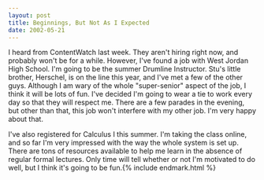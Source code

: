 ```yaml
---
layout: post
title: Beginnings, But Not As I Expected
date: 2002-05-21
---
```


I heard from ContentWatch last week. They aren't hiring right now, and probably won't be for a while. However, I've found a job with West Jordan High School. I'm going to be the summer Drumline Instructor. Stu's little brother, Herschel, is on the line this year, and I've met a few of the other guys. Although I am wary of the whole "super-senior" aspect of the job, I think it will be lots of fun. I've decided I'm going to wear a tie to work every day so that they will respect me. There are a few parades in the evening, but other than that, this job won't interfere with my other job. I'm very happy about that.

I've also registered for Calculus I this summer. I'm taking the class online, and so far I'm very impressed with the way the whole system is set up. There are tons of resources available to help me learn in the absence of regular formal lectures. Only time will tell whether or not I'm motivated to do well, but I think it's going to be fun.{% include endmark.html %}
